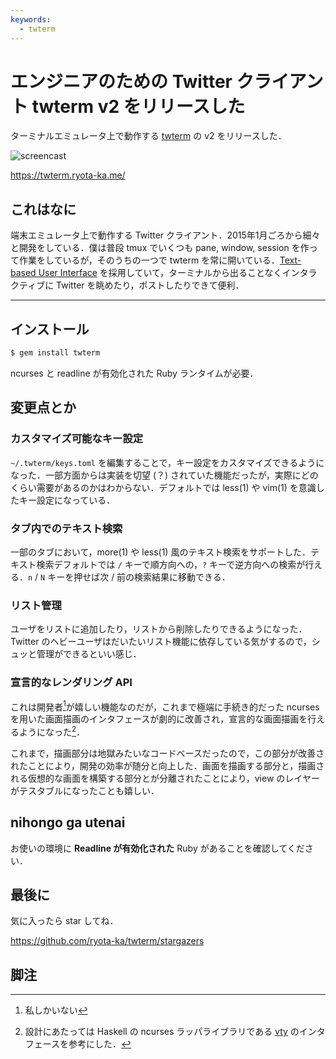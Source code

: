 ```yaml
---
keywords:
  - twterm
---
```


# エンジニアのための Twitter クライアント twterm v2 をリリースした

ターミナルエミュレータ上で動作する [twterm](https://twterm.ryota-ka.me/) の v2 をリリースした．

![screencast](https://twterm.ryota-ka.me/screencast.gif)

https://twterm.ryota-ka.me/

## これはなに

端末エミュレータ上で動作する Twitter クライアント．2015年1月ごろから細々と開発をしている．僕は普段 tmux でいくつも pane, window, session を作って作業をしているが，そのうちの一つで twterm を常に開いている．[Text-based User Interface](https://en.wikipedia.org/wiki/Text-based_user_interface) を採用していて，ターミナルから出ることなくインタラクティブに Twitter を眺めたり，ポストしたりできて便利．

---

## インストール

```sh
$ gem install twterm
```

ncurses と readline が有効化された Ruby ランタイムが必要．

## 変更点とか

### カスタマイズ可能なキー設定

`~/.twterm/keys.toml` を編集することで，キー設定をカスタマイズできるようになった．一部方面からは実装を切望 (？) されていた機能だったが，実際にどのくらい需要があるのかはわからない．デフォルトでは less(1) や vim(1) を意識したキー設定になっている．

### タブ内でのテキスト検索

一部のタブにおいて，more(1) や less(1) 風のテキスト検索をサポートした．テキスト検索デフォルトでは `/` キーで順方向への，`?` キーで逆方向への検索が行える．`n` / `N` キーを押せば次 / 前の検索結果に移動できる．

### リスト管理

ユーザをリストに追加したり，リストから削除したりできるようになった．Twitter のヘビーユーザはだいたいリスト機能に依存している気がするので，シュッと管理ができるといい感じ．

### 宣言的なレンダリング API

これは開発者[^1]が嬉しい機能なのだが，これまで極端に手続き的だった ncurses を用いた画面描画のインタフェースが劇的に改善され，宣言的な画面描画を行えるようになった[^2]．

これまで，描画部分は地獄みたいなコードベースだったので，この部分が改善されたことにより，開発の効率が随分と向上した．画面を描画する部分と，描画される仮想的な画面を構築する部分とが分離されたことにより，view のレイヤーがテスタブルになったことも嬉しい．

## nihongo ga utenai

お使いの環境に **Readline が有効化された** Ruby があることを確認してください．

## 最後に

気に入ったら star してね．

https://github.com/ryota-ka/twterm/stargazers

## 脚注

[^1]: 私しかいない
[^2]: 設計にあたっては Haskell の ncurses ラッパライブラリである [vty](https://hackage.haskell.org/package/vty) のインタフェースを参考にした．
